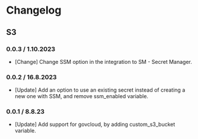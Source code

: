 # Changelog

## S3

### 0.0.3 / 1.10.2023
* [Change] Change SSM option in the integration to SM - Secret Manager.

### 0.0.2 / 16.8.2023
* [Update] Add an option to use an existing secret instead of creating a new one with SSM, and remove ssm_enabled variable.

### 0.0.1 / 8.8.23
* [Update] Add support for govcloud, by adding custom_s3_bucket variable.
